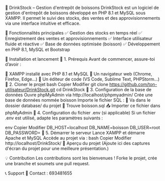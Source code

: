 🍾 DrinkStock – Gestion d'entrepôt de boissons
DrinkStock est un logiciel de gestion d'entrepôt de boissons développé en PHP 8.1 et MySQL sous XAMPP. Il permet le suivi des stocks, des ventes et des approvisionnements via une interface intuitive et efficace.

📌 Fonctionnalités principales
✅ Gestion des stocks en temps réel
✅ Enregistrement des ventes et approvisionnements
✅ Interface utilisateur fluide et réactive
✅ Base de données optimisée (boisson)
✅ Développement en PHP 8.1, MySQL et Bootstrap

🚀 Installation et lancement
🔹 1. Prérequis
Avant de commencer, assure-toi d’avoir :

🔹 XAMPP installé avec PHP 8.1 et MySQL
🔹 Un navigateur web (Chrome, Firefox, Edge…)
🔹 Un éditeur de code (VS Code, Sublime Text, PHPStorm…)
🔹 2. Cloner le projet
bash
Copier
Modifier
git clone https://github.com/ton-utilisateur/DrinkStock.git
cd DrinkStock
🔹 3. Configuration de la base de données
Ouvre phpMyAdmin via http://localhost/phpmyadmin/
Crée une base de données nommée boisson
Importe le fichier SQL :
📁 Va dans le dossier database/ du projet
📂 Trouve boisson.sql
📤 Importer ce fichier dans phpMyAdmin
🔹 4. Configuration du fichier .env (si applicable)
Si un fichier .env est utilisé, adapte les paramètres suivants :

env
Copier
Modifier
DB_HOST=localhost
DB_NAME=boisson
DB_USER=root
DB_PASSWORD=
🔹 5. Démarrer le serveur
Lance XAMPP et démarre Apache et MySQL
Accède au projet via :
bash
Copier
Modifier
http://localhost/DrinkStock/
📸 Aperçu du projet
(Ajoute ici des captures d'écran du projet pour une meilleure présentation.)

💡 Contribution
Les contributions sont les bienvenues ! Forke le projet, crée une branche et soumets une pull request.

📞 Support
📧 Contact : 693481655
